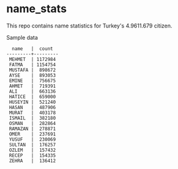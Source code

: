 # name_stats

This repo contains name statistics for Turkey's 4.9611.679 citizen.



Sample data

```
  name   |  count
---------+---------
 MEHMET  | 1172984
 FATMA   | 1154754
 MUSTAFA |  898672
 AYSE    |  893053
 EMINE   |  756675
 AHMET   |  719391
 ALI     |  663136
 HATICE  |  659000
 HUSEYIN |  521240
 HASAN   |  487906
 MURAT   |  403178
 ISMAIL  |  382180
 OSMAN   |  282864
 RAMAZAN |  278871
 OMER    |  237691
 YUSUF   |  230069
 SULTAN  |  176257
 OZLEM   |  157432
 RECEP   |  154335
 ZEHRA   |  136412
 ```
 
 
